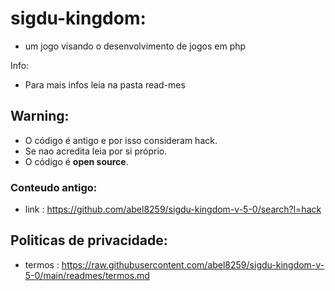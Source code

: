 # sigdu-kingdom:

- um jogo visando o desenvolvimento de jogos em php   

Info:

- Para mais infos leia na pasta read-mes

## Warning:

- O código é antigo e por isso consideram hack. 
- Se nao acredita leia por si próprio. 
- O código é <b>open source</b>.      

### Conteudo antigo:
- link : https://github.com/abel8259/sigdu-kingdom-v-5-0/search?l=hack 

## Politicas de privacidade: 
- termos : https://raw.githubusercontent.com/abel8259/sigdu-kingdom-v-5-0/main/readmes/termos.md
